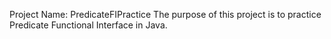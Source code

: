 Project Name:	PredicateFIPractice
The purpose of this project is to practice Predicate Functional Interface in Java.
